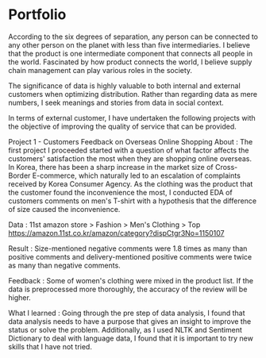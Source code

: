 # Portfolio

According to the six degrees of separation, any person can be connected to any other person on the planet with less than five intermediaries. I believe that the product is one intermediate component that connects all people in the world. Fascinated by how product connects the world, I believe supply chain management can play various roles in the society.

The significance of data is highly valuable to both internal and external customers when optimizing distribution. Rather than regarding data as mere numbers, I seek meanings and stories from data in social context.

In terms of external customer, I have undertaken the following projects with the objective of improving the quality of service that can be provided.

Project 1 - Customers Feedback on Overseas Online Shopping
About :
The first project I proceeded started with a question of what factor affects the customers' satisfaction the most when they are shopping online overseas. In Korea, there has been a sharp increase in the market size of Cross-Border E-commerce, which naturally led to an escalation of complaints received by Korea Consumer Agency. As the clothing was the product that the customer found the inconvenience the most, I conducted EDA of customers comments on men's T-shirt with a hypothesis that the difference of size caused the inconvenience.

Data :
11st amazon store > Fashion > Men's Clothing > Top
https://amazon.11st.co.kr/amazon/category?dispCtgr3No=1150107

Result :
Size-mentioned negative comments were 1.8 times as many than positive comments and delivery-mentioned positive comments were twice as many than negative comments.

Feedback :
Some of women's clothing were mixed in the product list. If the data is preprocessed more thoroughly, the accuracy of the review will be higher.

What I learned :
Going through the pre step of data analysis, I found that data analysis needs to have a purpose that gives an insight to improve the status or solve the problem. Additionally, as I used NLTK and Sentiment Dictionary to deal with language data, I found that it is important to try new skills that I have not tried.
